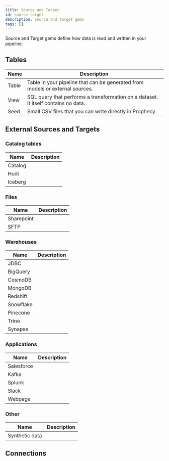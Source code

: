 ```yaml
---
title: Source and Target
id: source-target
description: Source and target gems
tags: []
---
```


Source and Target gems define how data is read and written in your pipeline.

## Tables

| Name  | Description                                                                        |
| ----- | ---------------------------------------------------------------------------------- |
| Table | Table in your pipeline that can be generated from models or external sources.      |
| View  | SQL query that performs a transformation on a dataset. It itself contains no data. |
| Seed  | Small CSV files that you can write directly in Prophecy.                           |

## External Sources and Targets

### Catalog tables

| Name    | Description |
| ------- | ----------- |
| Catalog |             |
| Hudi    |             |
| Iceberg |             |

### Files

| Name       | Description |
| ---------- | ----------- |
| Sharepoint |             |
| SFTP       |             |

### Warehouses

| Name      | Description |
| --------- | ----------- |
| JDBC      |             |
| BigQuery  |             |
| CosmoDB   |             |
| MongoDB   |             |
| Redshift  |             |
| Snowflake |             |
| Pinecone  |             |
| Trino     |             |
| Synapse   |             |

### Applications

| Name       | Description |
| ---------- | ----------- |
| Salesforce |             |
| Kafka      |             |
| Splunk     |             |
| Slack      |             |
| Webpage    |             |

### Other

| Name           | Description |
| -------------- | ----------- |
| Synthetic data |             |

## Connections
